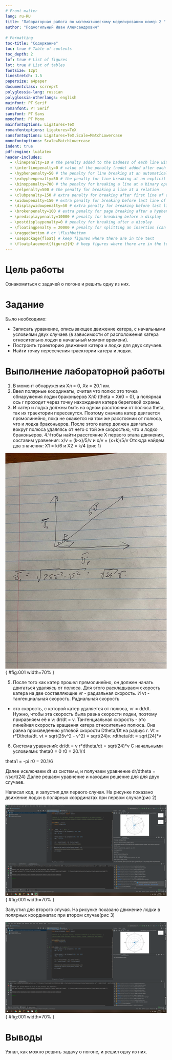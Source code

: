 ```yaml
---
# Front matter
lang: ru-RU
title: "Лабораторная работа по математическому моделированию номер 2 "
author: "Подмогильный Иван Александрович"

# Formatting
toc-title: "Содержание"
toc: true # Table of contents
toc_depth: 2
lof: true # List of figures
lot: true # List of tables
fontsize: 12pt
linestretch: 1.5
papersize: a4paper
documentclass: scrreprt
polyglossia-lang: russian
polyglossia-otherlangs: english
mainfont: PT Serif
romanfont: PT Serif
sansfont: PT Sans
monofont: PT Mono
mainfontoptions: Ligatures=TeX
romanfontoptions: Ligatures=TeX
sansfontoptions: Ligatures=TeX,Scale=MatchLowercase
monofontoptions: Scale=MatchLowercase
indent: true
pdf-engine: lualatex
header-includes:
  - \linepenalty=10 # the penalty added to the badness of each line within a paragraph (no associated penalty node) Increasing the value makes tex try to have fewer lines in the paragraph.
  - \interlinepenalty=0 # value of the penalty (node) added after each line of a paragraph.
  - \hyphenpenalty=50 # the penalty for line breaking at an automatically inserted hyphen
  - \exhyphenpenalty=50 # the penalty for line breaking at an explicit hyphen
  - \binoppenalty=700 # the penalty for breaking a line at a binary operator
  - \relpenalty=500 # the penalty for breaking a line at a relation
  - \clubpenalty=150 # extra penalty for breaking after first line of a paragraph
  - \widowpenalty=150 # extra penalty for breaking before last line of a paragraph
  - \displaywidowpenalty=50 # extra penalty for breaking before last line before a display math
  - \brokenpenalty=100 # extra penalty for page breaking after a hyphenated line
  - \predisplaypenalty=10000 # penalty for breaking before a display
  - \postdisplaypenalty=0 # penalty for breaking after a display
  - \floatingpenalty = 20000 # penalty for splitting an insertion (can only be split footnote in standard LaTeX)
  - \raggedbottom # or \flushbottom
  - \usepackage{float} # keep figures where there are in the text
  - \floatplacement{figure}{H} # keep figures where there are in the text
---
```


# Цель работы

Ознакомиться с задачей о погоне и решить одну из них.


# Задание

Было необходимо:
* Записать уравнение, описывающее движение катера, с начальными условиями двух случаев (в зависимости от расположения катера
относительно лодки в начальный момент времени).
* Построить траекторию движения катера и лодки для двух случаев.
* Найти точку пересечения траектории катера и лодки.

# Выполнение лабораторной работы
1. В момент обнаружения Xл = 0, Xк = 20.1 км.
2. Ввел полярные координаты, считая что полюс это точка обнаружения лодки браконьеров Xл0 (theta = Xл0 = 0), а полярная ось r проходит через точку нахождения катера береговой охраны.
3. И катер и лодка должны быть на одном расстоянии от полюса theta, так их траектории пересекутся. Поэтому сначала
катер двигается прямолинейно, пока не окажется на том же расстоянии от полюса, что и лодка браконьеров.
После этого катер должен двигаться вокруг полюса удаляясь от него с той же скоростью, что и лодко браконьеров. 
4.Чтобы найти расстояние X первого этапа движения, составим уравнения: x/v = (k-x)/5/v и x/v = (x+k)/5/v
Отсюда найдем два значения: X1 = k/6 и X2 = k/4 (рис 1)

![Обоснование, рисунок 1](images/seaboatexplain.jpg){ #fig:001 width=70% }

5. После того как катер прошел прямолинейно, он должен начать двигаться удаляясь от полюса. Для этого раскладываем 
скорость катера на две составляющие vr - радиальная скорость. И vt - тангенциальная скорость. Радиальная скорость
- это скорость, с которой катер удаляется от полюса, vr = dr/dt. Нужно, чтобы эта скорость была равна скорости лодки,
поэтому приравняем её к v: dr/dt = v. 
Тангенциальная скорость - это линейная скорость вращения катера относительно полюса. Она равна произведению угловой
скорости Dtheta/Dt на радиус r. Vt = r*Dtheta/dt.
vt = sqrt(25v^2 - v^2) = sqrt(24)*v. 
r*dtheta/dt = sqrt(24)*v
6. Система уравнений:
dr/dt = v
r*dtheta/dt = sqrt(24)*v
С начальными условиями:
theta0 = 0
r0 = 20.1/4

theta1 = -pi
r0 = 20.1/6

Далее исключаем dt из системы, и получаем уравнение dr/dtheta = r/sqrt(24)
Далее решаем уравнение и находим решение для для двух случаев.

Написал код, и запустил для первого случая. На рисунке показано движение лодки в полярных 
координатах при первом случае(рис 2)

![Рисунок 2](images/first.png){ #fig:001 width=70% }


Запустил для второго случая. На рисунке показано движение лодки в полярных координатах
при втором случае(рис 3)

![Рисунок 3](images/second.png){ #fig:001 width=70% }

# Выводы
Узнал, как можно решить задачу о погоне, и решил одну из них. 